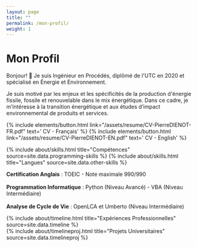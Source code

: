 ```yaml
---
layout: page
title: ""
permalink: /mon-profil/
weight: 1
---
```


# **Mon Profil**

Bonjour! :wave: Je suis Ingénieur en Procédés, diplômé de l'UTC en 2020 et spécialisé en Énergie et Environnement.<br>

 Je suis motivé par les enjeux et les spécificités de la production d'énergie fissile, fossile et renouvelable dans le mix énergétique. Dans ce cadre, je m’intéresse à la transition énergétique et aux études d’impact environnemental de produits et services. 

 <p class="text-center">{% include elements/button.html link="/assets/resume/CV-PierreDIENOT-FR.pdf" text='<i class="far fa-file-pdf  fa-1x align-self-center"></i> CV - Français' %}
 {% include elements/button.html link="/assets/resume/CV-PierreDIENOT-EN.pdf" text='<i class="far fa-file-pdf  fa-1x align-self-center"></i> CV - English' %}</p>

<div class="row">
{% include about/skills.html title="Compétences" source=site.data.programming-skills %}
{% include about/skills.html title="Langues" source=site.data.other-skills %}
</div>

<b>Certification Anglais</b> : TOEIC - Note maximale 990/990 <br><br>
<b>Programmation Informatique</b> : Python (Niveau Avancé) - VBA (Niveau Intermédiaire)<br><br>
<b>Analyse de Cycle de Vie</b> : OpenLCA et Umberto (Niveau Intermédiaire)

<div class="row">
{% include about/timeline.html title="Expériences Professionnelles" source=site.data.timeline %}
</div>

<div class="row">
{% include about/timelineproj.html title="Projets Universitaires" source=site.data.timelineproj %}
</div>


